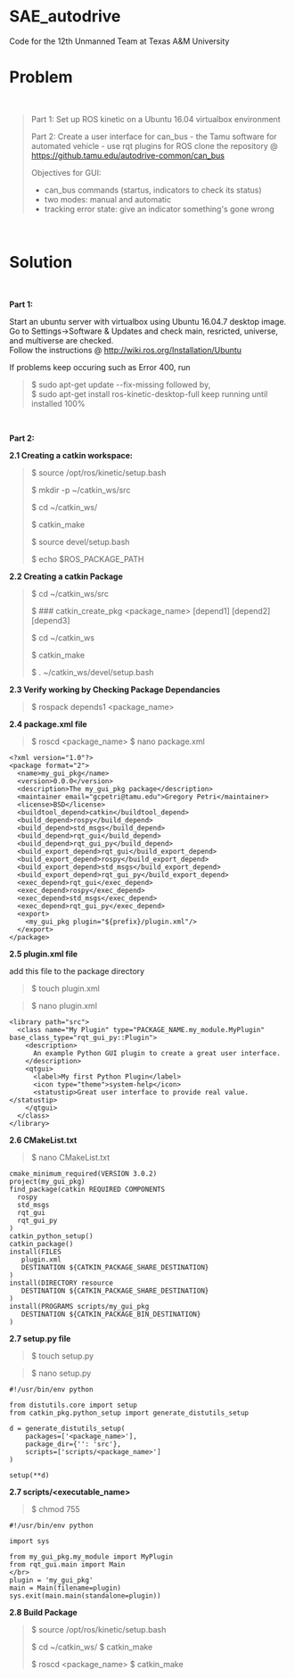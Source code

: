 # SAE_autodrive
Code for the 12th Unmanned Team at Texas A&amp;M University
</br>

# Problem #

</br>

> Part 1: 
> Set up ROS kinetic on a Ubuntu 16.04 virtualbox environment
> 
> Part 2: 
> Create a user interface for can_bus - the Tamu software for automated vehicle - use rqt plugins for ROS
> clone the repository @ https://github.tamu.edu/autodrive-common/can_bus
> 
> Objectives for GUI:
> * can_bus commands (startus, indicators to check its status)
> * two modes: manual and automatic
> * tracking error state: give an indicator something's gone wrong
> 
</br>

# Solution #

</br>

**Part 1:**

Start an ubuntu server with virtualbox using Ubuntu 16.04.7 desktop image. </br>
Go to Settings->Software & Updates and check main, resricted, universe, and multiverse are checked. </br>
Follow the instructions @ http://wiki.ros.org/Installation/Ubuntu </br>

If problems keep occuring such as Error 400, run </br>
>$ sudo apt-get update --fix-missing
followed by, </br>
>$ sudo apt-get install ros-kinetic-desktop-full
keep running until installed 100% </br>
</br>

**Part 2:**


**2.1 Creating a catkin workspace:**


>$ source /opt/ros/kinetic/setup.bash
>
>$ mkdir -p ~/catkin_ws/src
>
>$ cd ~/catkin_ws/
>
>$ catkin_make
>
>$ source devel/setup.bash
>
>$ echo $ROS_PACKAGE_PATH
>

**2.2 Creating a catkin Package**

>$ cd ~/catkin_ws/src </br>
>
>$ ### catkin_create_pkg <package_name> [depend1] [depend2] [depend3] </br>
>
>$ cd ~/catkin_ws </br>
>
>$ catkin_make </br>
>
>$ . ~/catkin_ws/devel/setup.bash


**2.3 Verify working by Checking Package Dependancies**


>$ rospack depends1 <package_name>


**2.4 package.xml file**


>$ roscd <package_name>
>$ nano package.xml
```
<?xml version="1.0"?>
<package format="2"> 
  <name>my_gui_pkg</name> 
  <version>0.0.0</version> 
  <description>The my_gui_pkg package</description> 
  <maintainer email="gcpetri@tamu.edu">Gregory Petri</maintainer> 
  <license>BSD</license>
  <buildtool_depend>catkin</buildtool_depend>
  <build_depend>rospy</build_depend>
  <build_depend>std_msgs</build_depend> 
  <build_depend>rqt_gui</build_depend> 
  <build_depend>rqt_gui_py</build_depend> 
  <build_export_depend>rqt_gui</build_export_depend> 
  <build_export_depend>rospy</build_export_depend> 
  <build_export_depend>std_msgs</build_export_depend> 
  <build_export_depend>rqt_gui_py</build_export_depend> 
  <exec_depend>rqt_gui</exec_depend> 
  <exec_depend>rospy</exec_depend> 
  <exec_depend>std_msgs</exec_depend> 
  <exec_depend>rqt_gui_py</exec_depend> 
  <export> 
    <my_gui_pkg plugin="${prefix}/plugin.xml"/> 
  </export> 
</package> 
```

**2.5 plugin.xml file**


add this file to the package directory </br>

>$ touch plugin.xml

>$ nano plugin.xml
```
<library path="src">
  <class name="My Plugin" type="PACKAGE_NAME.my_module.MyPlugin" base_class_type="rqt_gui_py::Plugin">
    <description>
      An example Python GUI plugin to create a great user interface.
    </description>
    <qtgui> 
      <label>My first Python Plugin</label>
      <icon type="theme">system-help</icon>
      <statustip>Great user interface to provide real value.</statustip>
    </qtgui>
  </class>
</library> 
```

**2.6 CMakeList.txt**


>$ nano CMakeList.txt
```
cmake_minimum_required(VERSION 3.0.2)
project(my_gui_pkg)
find_package(catkin REQUIRED COMPONENTS
  rospy
  std_msgs
  rqt_gui
  rqt_gui_py
)
catkin_python_setup()
catkin_package()
install(FILES
   plugin.xml
   DESTINATION ${CATKIN_PACKAGE_SHARE_DESTINATION}
)
install(DIRECTORY resource
   DESTINATION ${CATKIN_PACKAGE_SHARE_DESTINATION} 
)
install(PROGRAMS scripts/my_gui_pkg 
   DESTINATION ${CATKIN_PACKAGE_BIN_DESTINATION} 
)
```

**2.7 setup.py file**


>$ touch setup.py

>$ nano setup.py
```
#!/usr/bin/env python

from distutils.core import setup
from catkin_pkg.python_setup import generate_distutils_setup

d = generate_distutils_setup(
    packages=['<package_name>'],
    package_dir={'': 'src'}, 
    scripts=['scripts/<package_name>']
)

setup(**d)
```

**2.7 scripts/<executable_name>**
  
>$ chmod 755 <executable>

```
#!/usr/bin/env python

import sys

from my_gui_pkg.my_module import MyPlugin
from rqt_gui.main import Main
</br>
plugin = 'my_gui_pkg'
main = Main(filename=plugin)
sys.exit(main.main(standalone=plugin))
```

**2.8 Build Package**

> $ source /opt/ros/kinetic/setup.bash
> 
> $ cd ~/catkin_ws/
> $ catkin_make
> 
> $ roscd <package_name>
> $ catkin_make
>
